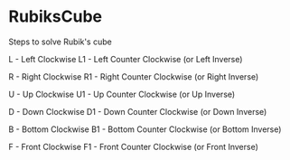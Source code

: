 # RubiksCube
Steps to solve Rubik's cube

L  - Left Clockwise
L1 - Left Counter Clockwise (or Left Inverse)

R  - Right Clockwise
R1 - Right Counter Clockwise (or Right Inverse)

U  - Up Clockwise
U1 - Up Counter Clockwise (or Up Inverse)

D  - Down Clockwise
D1 - Down Counter Clockwise (or Down Inverse)

B  - Bottom Clockwise
B1 - Bottom Counter Clockwise (or Bottom Inverse)

F  - Front Clockwise
F1 - Front Counter Clockwise (or Front Inverse)

